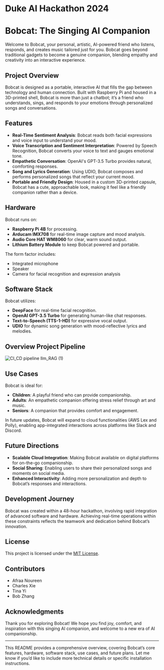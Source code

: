 # Duke AI Hackathon 2024

# Bobcat: The Singing AI Companion

Welcome to Bobcat, your personal, artistic, AI-powered friend who listens, responds, and creates music tailored just for you. Bobcat goes beyond traditional gadgets to become a genuine companion, blending empathy and creativity into an interactive experience.

## Project Overview

Bobcat is designed as a portable, interactive AI that fills the gap between technology and human connection. Built with Raspberry Pi and housed in a 3D-printed shell, Bobcat is more than just a chatbot; it’s a friend who understands, sings, and responds to your emotions through personalized songs and conversations.

## Features

- **Real-Time Sentiment Analysis**: Bobcat reads both facial expressions and voice input to understand your mood.
- **Voice Transcription and Sentiment Interpretation**: Powered by Speech Recognition, Bobcat converts your voice to text and gauges emotional tone.
- **Empathetic Conversation**: OpenAI's GPT-3.5 Turbo provides natural, comforting responses.
- **Song and Lyrics Generation**: Using UDIO, Bobcat composes and performs personalized songs that reflect your current mood.
- **Portable and Friendly Design**: Housed in a custom 3D-printed capsule, Bobcat has a cute, approachable look, making it feel like a friendly companion rather than a device.

## Hardware

Bobcat runs on:
- **Raspberry Pi 4B** for processing.
- **Arducam IMX708** for real-time image capture and mood analysis.
- **Audio Core HAT WM8060** for clear, warm sound output.
- **Lithium Battery Module** to keep Bobcat powered and portable.
  
The form factor includes:
- Integrated microphone
- Speaker
- Camera for facial recognition and expression analysis

## Software Stack

Bobcat utilizes:
- **DeepFace** for real-time facial recognition.
- **OpenAI GPT-3.5 Turbo** for generating human-like chat responses.
- **Text-to-Speech (TTS-1-HD)** for expressive vocal output.
- **UDIO** for dynamic song generation with mood-reflective lyrics and melodies.

## Overview Project Pipeline
![CI_CD pipeline llm_RAG (1)](https://github.com/user-attachments/assets/28ea490d-214c-4824-9dc9-b766fe02bc87)

## Use Cases

Bobcat is ideal for:
- **Children**: A playful friend who can provide companionship.
- **Adults**: An empathetic companion offering stress relief through art and music.
- **Seniors**: A companion that provides comfort and engagement.

In future updates, Bobcat will expand to cloud functionalities (AWS Lex and Polly), enabling app-integrated interactions across platforms like Slack and Discord.

## Future Directions

- **Scalable Cloud Integration**: Making Bobcat available on digital platforms for on-the-go companionship.
- **Social Sharing**: Enabling users to share their personalized songs and moments on social media.
- **Enhanced Interactivity**: Adding more personalization and depth to Bobcat’s responses and interactions.

## Development Journey

Bobcat was created within a 48-hour hackathon, involving rapid integration of advanced software and hardware. Achieving real-time operations within these constraints reflects the teamwork and dedication behind Bobcat’s innovation.

## License

This project is licensed under the [MIT License](LICENSE.md).

## Contributors

- Afraa Noureen
- Charles Xie
- Tina Yi
- Bob Zhang

## Acknowledgments

Thank you for exploring Bobcat! We hope you find joy, comfort, and inspiration with this singing AI companion, and welcome to a new era of AI companionship.

---

This README provides a comprehensive overview, covering Bobcat’s core features, hardware, software stack, use cases, and future plans. Let me know if you’d like to include more technical details or specific installation instructions.
